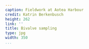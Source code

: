 ```yaml
---
caption: Fieldwork at Aotea Harbour
credit: Katrin Berkenbusch
height: 262
link: ''
title: Bivalve sampling
type: jpg
width: 350
...
```

